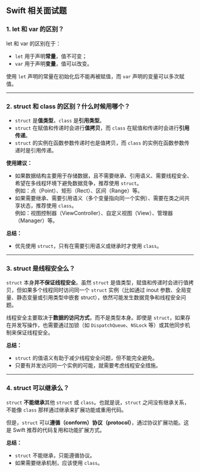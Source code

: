 ## Swift 相关面试题

### 1. let 和 var 的区别？

let 和 var 的区别在于：

- `let` 用于声明**常量**，值不可变；
- `var` 用于声明**变量**，值可以改变。

使用 `let` 声明的常量在初始化后不能再被赋值，而 `var` 声明的变量可以多次赋值。

---

### 2. struct 和 class 的区别？什么时候用哪个？

- `struct` 是**值类型**，`class` 是**引用类型**。
- `struct` 在赋值和传递时会进行**值拷贝**，而 `class` 在赋值和传递时会进行**引用传递**。
- `struct` 的实例在函数参数传递时也是值拷贝，而 `class` 的实例在函数参数传递时是引用传递。

**使用建议：**

- 如果数据结构主要用于存储数据，且不需要继承、引用语义、需要线程安全、希望在多线程环境下避免数据竞争，推荐使用 `struct`。  
  例如：点（Point）、矩形（Rect）、区间（Range）等。
- 如果需要继承、需要引用语义（多个变量指向同一个实例）、需要在类之间共享状态，推荐使用 `class`。  
  例如：视图控制器（ViewController）、自定义视图（View）、管理器（Manager）等。

**总结：**

- 优先使用 `struct`，只有在需要引用语义或继承时才使用 `class`。

---

### 3. struct 是线程安全么？

`struct` 本身**并不保证线程安全**。虽然 `struct` 是值类型，赋值和传递时会进行值拷贝，但如果多个线程同时访问同一个 `struct` 实例（比如通过 inout 参数、全局变量、静态变量或引用类型中嵌套 struct），依然可能发生数据竞争和线程安全问题。

线程安全主要取决于**数据的访问方式**，而不是类型本身。即使是 `struct`，如果存在并发写操作，也需要通过加锁（如 `DispatchQueue`、`NSLock` 等）或其他同步机制来保证线程安全。

**总结：**

- `struct` 的值语义有助于减少线程安全问题，但不能完全避免。
- 只要有并发访问同一个实例的可能，就需要考虑线程安全措施。

---

### 4. struct 可以继承么？

`struct` **不能继承**其他 `struct` 或 `class`。也就是说，`struct` 之间没有继承关系，不能像 `class` 那样通过继承来扩展功能或重用代码。

但是，`struct` 可以**遵循（conform）协议（protocol）**，通过协议扩展功能。这是 Swift 推荐的代码复用和功能扩展方式。

**总结：**

- `struct` 不能继承，只能遵循协议。
- 如果需要继承机制，应该使用 `class`。






    
